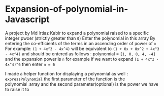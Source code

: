 # Expansion-of-polynomial-in-Javascript
A project by Md Irtiaz Kabir to expand a polynomial raised to a specific integer pwoer (strictly greater than `0`)
Enter the polynomial in this array
By entering the co-efficients of the terms in an ascending order of power of `x`
For example: `(1 + 4x^3 - 4x^4)` will be equivalent to `(1 + 0x + 0x^2 + 4x^3 - 4x^4)`
and should be entered as follows : 
 									polynomial = `[1, 0, 0, 4, -4]`
and the expansion power is `n`
for example if we want to expand `(1 + 4x^3 - 4x^4)^6` then enter `n = 6`

I made a helper function for displaying a polynomial as well : `expressPolynomial`
the first parameter of the function is the polynomial_array and the second parameter(optional) is the power we have to raise it to

